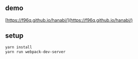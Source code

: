 ## demo

[https://f96q.github.io/hanabi/](https://f96q.github.io/hanabi/)

## setup

```sh
yarn install
yarn run webpack-dev-server
```